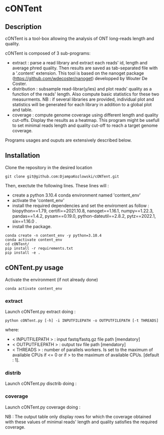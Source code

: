 # cONTent 

## Description
cONTent is a tool-box allowing the analysis of ONT long-reads length and quality.

cONTent is composed of 3 sub-programs:
- extract : parse a read library and extract each reads' id, length and average phred quality. Then results are saved as tab-separated file with a '.content' extension. This tool is based on the nanoget package (https://github.com/wdecoster/nanoget) developped by Wouter De Coster.
- distribution : subsample read-librar(y/ies) and plot reads' quality as a function of the reads' length. Also compute basic statistics for these two measurments. NB : if several libraries are provided, individual plot and statistics will be generated for each library in addition to a global plot and table.  
- coverage : compute genome coverage using different length and quality cut-offs. Display the results as a heatmap. This program might be usefull to set minimal reads length and quality cut-off to reach a target genome coverage.

Programs usages and ouputs are extensively described below. 

## Installation 

Clone the repository in the desired location
```
git clone git@github.com:DjampaKozlowski/cONTent.git
```

Then, exectute the following lines. These lines will :
- create a python 3.10.4 conda environment named 'content_env'
- activate the 'content_env'
- install the required dependencies and set the enviroment as follow : biopython==1.79, certifi==2021.10.8, nanoget==1.16.1, numpy==1.22.3, pandas==1.4.2, pysam==0.19.0, python-dateutil==2.8.2, pytz==2022.1, six==1.16.0 .
- install the package.

```
conda create -n content_env -y python=3.10.4
conda activate content_env
cd cONTent/
pip install -r requirements.txt
pip install -e .
```

## cONTent.py usage 

Activate the environment (if not already done)

```
conda activate content_env
```

### extract


Launch cONTent.py extract doing :

```
python cONTent.py [-h] -i INPUTFILEPATH -o OUTPUTFILEPATH [-t THREADS]
```
where:
- < INPUTFILEPATH > : input fastq/fastq.gz file path [mendatory]
- < OUTPUTFILEPATH > : output tsv file path [mendatory]
- < THREADS > : number of parallels workers. Is set to the maximum of available CPUs if <= 0 or if > to the maximum of available CPUs. [default : 1]. 

### distrib

Launch cONTent.py disctrib doing :


###  coverage

Launch cONTent.py coverage doing :


NB : The output table only display rows for which the coverage obtained with these values of minimal reads' length and quality satisfies the required coverage.

